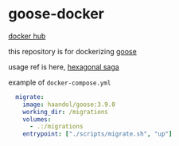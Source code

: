 # goose-docker

[docker hub](https://hub.docker.com/r/haandol/goose)

this repository is for dockerizing [goose](https://github.com/pressly/goose)

usage ref is here, [hexagonal saga](https://github.com/haandol/hexagonal-saga-architecture)

example of `docker-compose.yml`

```yml
  migrate:
    image: haandol/goose:3.9.0
    working_dir: /migrations
    volumes:
      - .:/migrations
    entrypoint: ["./scripts/migrate.sh", "up"]
```
